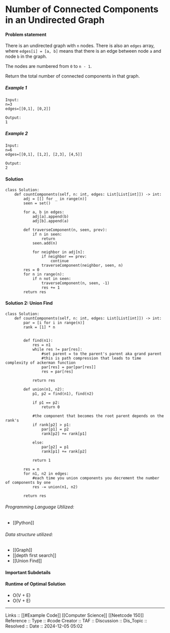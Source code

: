 # Number of Connected Components in an Undirected Graph

#### Problem statement

There is an undirected graph with `n` nodes. There is also an `edges` array, where `edges[i] = [a, b]` means that there is an edge between node `a` and node `b` in the graph.

The nodes are numbered from `0` to `n - 1`.

Return the total number of connected components in that graph.
##### Example 1
```
Input:
n=3
edges=[[0,1], [0,2]]

Output:
1
```
##### Example 2
```
Input:
n=6
edges=[[0,1], [1,2], [2,3], [4,5]]

Output:
2
```
#### Solution
```
class Solution:
    def countComponents(self, n: int, edges: List[List[int]]) -> int:
        adj = [[] for _ in range(n)]
        seen = set()

        for a, b in edges:
            adj[a].append(b)
            adj[b].append(a)

        def traverseComponent(n, seen, prev):
            if n in seen:
                return
            seen.add(n)
            
            for neighbor in adj[n]:
                if neighbor == prev:
                    continue
                traverseComponent(neighbor, seen, n)
        res = 0
        for n in range(n):
            if n not in seen:
                traverseComponent(n, seen, -1)
                res += 1
        return res
```

#### Solution 2: Union Find
```
class Solution:
    def countComponents(self, n: int, edges: List[List[int]]) -> int:
	    par = [i for i in range(n)]
	    rank = [1] * n


		def find(n1):
			res = n1
			while res != par[res]:
				#set parent = to the parent's parent aka grand parent
				#this is path compression that leads to time complexity of ackerman function
				par[res] = par[par[res]]
				res = par[res]

			return res

		def union(n1, n2):
			p1, p2 = find(n1), find(n2)

			if p1 == p2:
				return 0

			#the component that becomes the root parent depends on the rank's
			if rank[p2] > p1:
				par[p1] = p2
				rank[p2] += rank[p1]

			else:
				par[p2] = p1
				rank[p1] += rank[p2]

			return 1

		res = n
		for n1, n2 in edges:
			#each time you union components you decrement the number of components by one
			res -= union(n1, n2)

		return res
```

###### Programming Language Utilized:

- [[Python]]
###### Data structure utilized:

- [[Graph]]
- [[depth first search]]
- [[Union Find]]
#### Important Subdetails

#### Runtime of Optimal Solution

- O(V + E)
- O(V + E)
---
Links :: [[#Example Code]] [[Computer Science]] [[Neetcode 150]]
Reference ::
Type :: #code
Creator ::
TAF ::
Discussion ::
Dis_Topic :: 
Resolved ::
Date :: 2024-12-05 05:02
